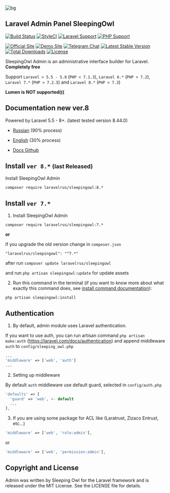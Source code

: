 ![bg](https://image.ibb.co/m7Bx0F/12.png)

## Laravel Admin Panel SleepingOwl

[![Build Status](https://travis-ci.org/LaravelRUS/SleepingOwlAdmin.svg?branch=development)](https://travis-ci.org/LaravelRUS/SleepingOwlAdmin)
[![StyleCI](https://styleci.io/repos/52141393/shield?branch=development)](https://styleci.io/repos/52141393)
[![Laravel Support](https://img.shields.io/badge/Laravel-5.5--8.44-brightgreen.svg)]()
[![PHP Support](https://img.shields.io/badge/PHP-7.1.3+-brightgreen.svg)]()

[![Official Site](https://img.shields.io/badge/official-site-blue.svg)](https://sleepingowladmin.ru)
[![Demo Site](https://img.shields.io/badge/demo-site-blue.svg)](https://demo.sleepingowladmin.ru/)
[![Telegram Chat](https://img.shields.io/badge/telegram-chat-blue.svg)](https://t.me/prtcls)
[![Latest Stable Version](https://poser.pugx.org/laravelrus/sleepingowl/v/stable)](https://packagist.org/packages/laravelrus/sleepingowl)
[![Total Downloads](https://poser.pugx.org/laravelrus/sleepingowl/downloads)](https://packagist.org/packages/laravelrus/sleepingowl)
[![License](https://poser.pugx.org/laravelrus/sleepingowl/license)](https://packagist.org/packages/laravelrus/sleepingowl)

SleepingOwl Admin is an administrative interface builder for Laravel. __Completely free__

Support `Laravel > 5.5 - 5.8` (`PHP < 7.1.3`), `Laravel 6.*` (`PHP > 7.2`), `Laravel 7.*` (`PHP > 7.2.5`) and `Laravel 8.*` (`PHP > 7.3`)

__Lumen is NOT supported(((__


## Documentation new ver.8

Powered by Laravel 5.5 - 8+. (latest tested version 8.44.0)

* [Russian](http://sleepingowladmin.ru/#/ru/) (90% process)
* [English](http://sleepingowladmin.ru/#/en/) (30% process)

* [Docs Github](https://github.com/SleepingOwlAdmin/docs/tree/new)


## Install `ver 8.*` <small>(last Released)</small>

  Install SleepingOwl Admin

  `composer require laravelrus/sleepingowl:8.*`


## Install `ver 7.*`

  1. Install SleepingOwl Admin

  `composer require laravelrus/sleepingowl:7.*`

  __or__

  If you upgrade the old version change in `composer.json`

  ```
  "laravelrus/sleepingowl": "^7.*"
  ```

  after run `composer update laravelrus/sleepingowl`

  and run `php artisan sleepingowl:update` for update assets


2. Run this command in the terminal (if you want to know more about what exactly this command does, see [install command documentation](https://sleepingowladmin.ru/#/en/installation)):

  ```
  php artisan sleepingowl:install
  ```

## Authentication

1. By default, admin module uses Laravel authentication.

  If you want to use auth, you can run artisan command `php artisan make:auth` (https://laravel.com/docs/authentication)
  and append middleware `auth` to `config/sleeping_owl.php`

  ```php
  ...
  'middleware' => ['web', 'auth']
  ...
  ```

2. Setting up middleware

  By default `auth` middleware use default guard, selected in `config/auth.php`

  ```php
  'defaults' => [
    'guard' => 'web', <- default
    ...
  ],
  ```

3. If you are using some package for ACL like (Laratrust, Zizaco Entrust, etc...)

  ```php
  'middleware' => ['web', 'role:admin'],
  ```
  or
  ```php
  'middleware' => ['web', 'permission:admin'],
  ```


## Copyright and License

Admin was written by Sleeping Owl for the Laravel framework and is released under the MIT License.
See the LICENSE file for details.
